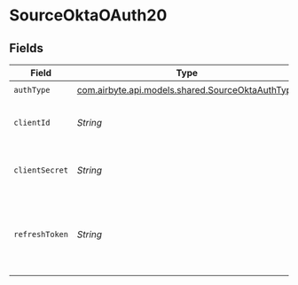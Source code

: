 # SourceOktaOAuth20


## Fields

| Field                                                                                         | Type                                                                                          | Required                                                                                      | Description                                                                                   |
| --------------------------------------------------------------------------------------------- | --------------------------------------------------------------------------------------------- | --------------------------------------------------------------------------------------------- | --------------------------------------------------------------------------------------------- |
| `authType`                                                                                    | [com.airbyte.api.models.shared.SourceOktaAuthType](../../models/shared/SourceOktaAuthType.md) | :heavy_check_mark:                                                                            | N/A                                                                                           |
| `clientId`                                                                                    | *String*                                                                                      | :heavy_check_mark:                                                                            | The Client ID of your OAuth application.                                                      |
| `clientSecret`                                                                                | *String*                                                                                      | :heavy_check_mark:                                                                            | The Client Secret of your OAuth application.                                                  |
| `refreshToken`                                                                                | *String*                                                                                      | :heavy_check_mark:                                                                            | Refresh Token to obtain new Access Token, when it's expired.                                  |